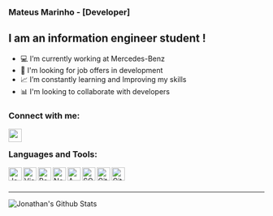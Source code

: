 ### Mateus Marinho - [Developer]

## I am an information engineer student !

- 💻 I’m currently working at Mercedes-Benz
- :mag_right: I'm looking for job offers in development
- 📈 I’m constantly learning and Improving my skills
- 📊 I'm looking to collaborate with developers 

### Connect with me:

[<img align="left"  width="26px" src="https://cdn.jsdelivr.net/npm/simple-icons@3.4.0/icons/linkedin.svg" />](https://www.linkedin.com/in/cabreirajm/)

<br />

### Languages and Tools:

<img align="left" alt="JavaScript" width="26px" src="https://cdn.jsdelivr.net/npm/simple-icons@3.4.0/icons/javascript.svg" />

<img align="left" alt="Visual Studio Code" width="26px" src="https://cdn.jsdelivr.net/npm/simple-icons@3.4.0/icons/visualstudiocode.svg" />

<img align="left" alt="React" width="26px" src="https://cdn.jsdelivr.net/npm/simple-icons@3.4.0/icons/react.svg" />

<img align="left" alt="NodeJS" width="26px" src="https://cdn.jsdelivr.net/npm/simple-icons@3.4.0/icons/node-dot-js.svg" />

<img align="left" alt="AWS" width="26px" src="https://cdn.jsdelivr.net/npm/simple-icons@3.4.0/icons/amazonaws.svg" />

<img align="left" alt="SQL" width="26px" src="https://cdn.jsdelivr.net/npm/simple-icons@3.4.0/icons/postgresql.svg" />

<img align="left" alt="GitHub" width="26px" src="https://cdn.jsdelivr.net/npm/simple-icons@3.4.0/icons/github.svg" />

<img align="left" alt="Git" width="26px" src="https://cdn.jsdelivr.net/npm/simple-icons@3.4.0/icons/git.svg" />

<br />
<br />


---

<img align="left" alt="Jonathan's Github Stats" src="https://github-readme-stats.vercel.app/api?username=marinhomateus&show_icons=true&hide_border=true" />

[linkedin]: linkedin.com/in/mateus-marinho-5969231b9/
